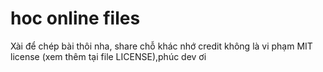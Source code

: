 # hoc online files

Xài để chép bài thôi nha, share chỗ khác nhớ credit không là vi phạm MIT license (xem thêm tại file LICENSE),phúc dev ơi
